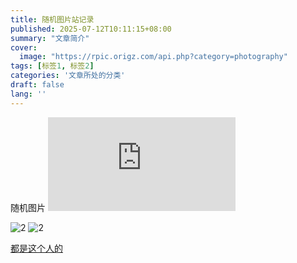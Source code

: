 ```yaml
---
title: 随机图片站记录
published: 2025-07-12T10:11:15+08:00
summary: "文章简介"
cover:
  image: "https://rpic.origz.com/api.php?category=photography"
tags: [标签1, 标签2]
categories: '文章所处的分类'
draft: false 
lang: ''
---
```


随机图片
![1](https://rpic.origz.com/api.php?category=ai)

![2](https://t.alcy.cc/ai)
![2](https://imgapi.xl0408.top/)

[都是这个人的](https://www.kanostar.top/archives/img-api)